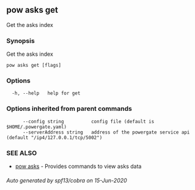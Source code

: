 ## pow asks get

Get the asks index

### Synopsis

Get the asks index

```
pow asks get [flags]
```

### Options

```
  -h, --help   help for get
```

### Options inherited from parent commands

```
      --config string          config file (default is $HOME/.powergate.yaml)
      --serverAddress string   address of the powergate service api (default "/ip4/127.0.0.1/tcp/5002")
```

### SEE ALSO

* [pow asks](pow_asks.md)	 - Provides commands to view asks data

###### Auto generated by spf13/cobra on 15-Jun-2020
